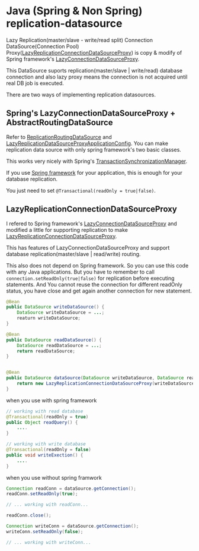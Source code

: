 # Java (Spring & Non Spring) replication-datasource

Lazy Replication(master/slave - write/read split) Connection DataSource(Connection Pool) Proxy([LazyReplicationConnectionDataSourceProxy](https://github.com/kwon37xi/replication-datasource/blob/master/src/main/java/kr/pe/kwonnam/rezyreplicationdatasourceproxy/LazyReplicationConnectionDataSourceProxy.java))
is copy & modify of Spring framework's [LazyConnectionDataSourceProxy](https://github.com/spring-projects/spring-framework/blob/master/spring-jdbc/src/main/java/org/springframework/jdbc/datasource/LazyConnectionDataSourceProxy.java).

This DataSource suports replication(master/slave | write/read) database connection and also lazy proxy means the connection is not acquired until real DB job is executed.

There are two ways of implementing replication datasources.

## Spring's LazyConnectionDataSourceProxy + AbstractRoutingDataSource

Refer to [ReplicationRoutingDataSource](https://github.com/kwon37xi/replication-datasource/blob/master/src/test/java/kr/pe/kwonnam/replicationdatasource/routingdatasource/ReplicationRoutingDataSource.java) and [LazyReplicationDataSourceProxyApplicationConfig](https://github.com/kwon37xi/replication-datasource/blob/master/src/test/java/kr/pe/kwonnam/replicationdatasource/config/LazyReplicationDataSourceProxyApplicationConfig.java).
You can make replication data source with only spring framework's two basic classes.

This works very nicely with Spring's [TransactionSynchronizationManager](http://docs.spring.io/spring-framework/docs/current/javadoc-api/org/springframework/transaction/support/TransactionSynchronizationManager.html).

If you use [Spring framework]() for your application, this is enough for your database replication.

You just need to set `@Transactional(readOnly = true|false)`.

## LazyReplicationConnectionDataSourceProxy

I refered to Spring framework's [LazyConnectionDataSourceProxy](https://github.com/spring-projects/spring-framework/blob/master/spring-jdbc/src/main/java/org/springframework/jdbc/datasource/LazyConnectionDataSourceProxy.java) and modified a little for supporting replication
to make [LazyReplicationConnectionDataSourceProxy](https://github.com/kwon37xi/replication-datasource/blob/master/src/main/java/kr/pe/kwonnam/rezyreplicationdatasourceproxy/LazyReplicationConnectionDataSourceProxy.java).

This has features of LazyConnectionDataSourceProxy and support database replication(master/slave | read/write) routing.

This also does not depend on Spring framework. So you can use this code with any Java applications.
But you have to remember to call `connection.setReadOnly(true|false)` for replication before executing statements.
And You cannot reuse the connection for different readOnly status, you have close and get again another connection for new statement.

```java
@Bean
public DataSource writeDataSource() {
    DataSource writeDataSource = ...;
    reaturn writeDataSource;
}

@Bean
public DataSource readDataSource() {
    DataSource readDataSource = ...;
    return readDataSource;
}


@Bean
public DataSource dataSource(DataSource writeDataSource, DataSource readDataSource) {
    return new LazyReplicationConnectionDataSourceProxy(writeDataSource, readDataSource);
}
```

when you use with spring framework
```java
// working with read database
@Transactional(readOnly = true)
public Object readQuery() {
    ....
}

// working with write database
@Transactional(readOnly = false)
public void writeExection() {
    ....
}
```

when you use without spring framwork
```java
Connection readConn = dataSource.getConnection();
readConn.setReadOnly(true);

// ... working with readConn...

readConn.close();

Connection writeConn = dataSource.getConnection();
writeConn.setReadOnly(false);

// ... working with writeConn...
```